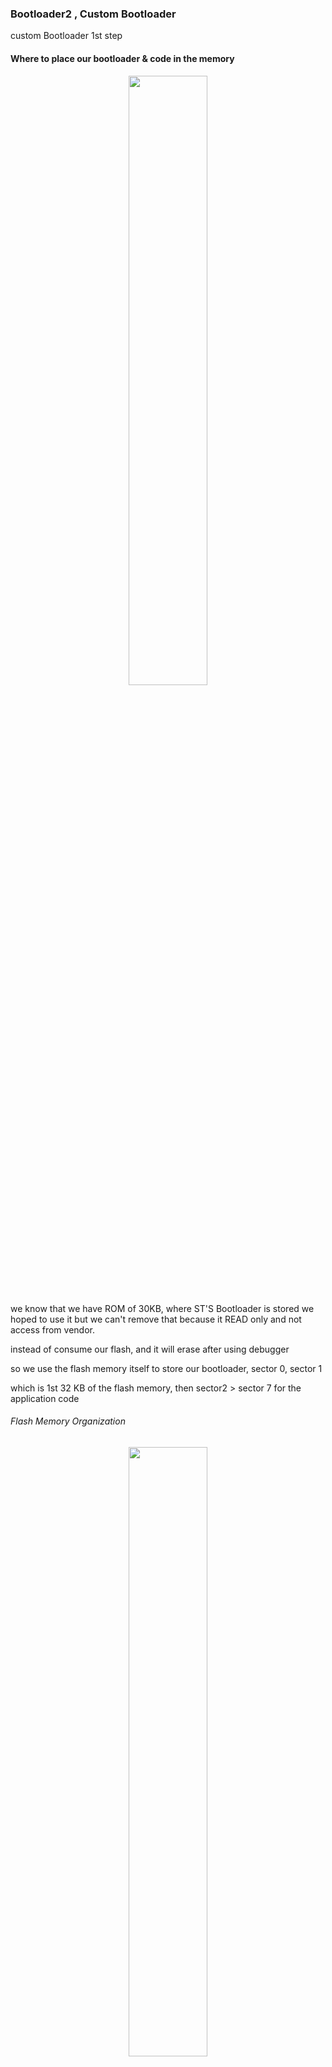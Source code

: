 ### Bootloader2 , Custom Bootloader

custom Bootloader 1st step

#### Where to place our bootloader & code in the memory

<p align="center">
  <img width="50%" height="50%" src="../imgs/boot40.JPG">
</p>

we know that we have ROM of 30KB, where ST'S Bootloader is stored
we hoped to use it but we can't remove that because it READ only and not access from vendor.

instead of consume our flash, and it will erase after using debugger

so we use the flash memory itself to store our bootloader, sector 0, sector 1

which is 1st 32 KB of the flash memory, then sector2 > sector 7 for the application code

###### Flash Memory Organization

<p align="center">
  <img width="50%" height="50%" src="../imgs/boot39.JPG">
</p>

<p align="center">
  <img width="50%" height="50%" src="../imgs/boot41.JPG">
</p>

Note: We can also use external flash to store our Custom Bootloader, as we have Flexible memory controller (FMC) Peripheral In Nucleo64 board to map its addresses to internal processor accessable addresses
which is parallel communication for high speed

but we limited to FMC Block Memory Region

---

#### Host-Bootloader Communication

Host may be machine, or another Microcontroller

<p align="center">
  <img width="50%" height="50%" src="../imgs/boot42.JPG">
</p>

##### Our Communication Architecture

`1)` When your reset your MC, it will make some initialisations, like clock, communicatio9n, then it'll wait for data from host on communication bus

`2)` when host sends command packet , the bootloader will receive it, decode it, checks for data validation(CRC) of the recieved packet

`3)` If data is good, it will send ACK, if it fails it will send NACK

`4)` I f ACK is sent, it will be followed by length to follow
This is total 2B: 1B for ACK, 1B for length
The length is #of bytes the bootloader will send next as reply

`5)` The bootloader sends reply actually

#### Ex1

`1)` Host sends GET_CID Command, get Chip Id is represent a number not string
`2)` CRC is verified, if good, BL sends ACK, 2(as length)
`3)` Then BL executes function that reads Chip Id of the MC
`4)` Then BL sends reply of 2B, and the host knows that is 2B

Let's create 2 projects for BL ,user App using ST generated Code

```c
\r --> Carriage Return
```

##### 1st task: Bootloader jumping to User App for f446

our custom bootloader will be stored in sector 0, 1 in the flash, we want this bootloader to check for a user button, if pressed it will call function Bootloader-UARTReadData, if not, it will jump to user app

<p align="center">
  <img width="50%" height="50%" src="../imgs/boot43.JPG">
</p>

User App is push button act as EXTI source to toggle LED in it's handler ISR

so it's important to test Interrupts in general to test Vector Table Relocation Feature

<p align="center">
  <img width="50%" height="50%" src="../imgs/boot51.JPG">
  <img width="50%" height="50%" src="../imgs/boot52.JPG">
  <img width="50%" height="50%" src="../imgs/boot53.JPG">
  <img width="50%" height="50%" src="../imgs/boot54.JPG">
</p>

#### Now we want to flash this code starting from sector2 in flash??

Through Linker script

<p align="center">
  <img width="50%" height="50%" src="../imgs/boot55.JPG">
  <img width="50%" height="50%" src="../imgs/boot56.JPG">
</p>

<p align="center">
  <img width="50%" height="50%" src="../imgs/boot44.JPG">
</p>

in Nucleo-F446

Processor has feature to tell him about new location for vectortable of user application

###### VectorTable Relocation Feature(VTOR)

- here we have 2 vector tables, one starts @ base of the flash, and one starts @ base od sector2
- when you reset the microcontroller, the bootloader will run first, if user button is not pressed during power up, the B.L will give control to the user app, this is done by calling the reset handler of user app

###### What if wants to handle any interrupt during user app running?

Remember that ARM-Cortex-M processor thinks that V.T is @ Location 0x00000000 which is bydefault `aliased` to 0x08000000, so when it goes to address 0, it actually reads from 0x8000000,
but at this address does't contain `vectortable of user app`, this is the vectortable of B.L

This means that once user app starts running , you have to tell the processor to use user app Vectortable instead of BL Vectortable

This can be done by a register called VTOR(Vector Table Relocation Register)

and can be set at reset habdler of the user app

```c
VTOR = 0x08008000
```

This ensures that whenever any interrupt triggers, the vectortable at sector2 is the one will be used

So you have to think in the reset sequence done by processor to implement it by software in jumping to user app function

When dubugger uploads code erases flash memory starts from origin address in linker script

so we should upload bootloader first then user app

```c
// Nucleo-F446

// User Code Begin PD(Private Define)
#define  FLASH_SECTOR2_BASE_ADDRESS 0x08008000UL

void Bootloader_JumpToUserApp() {
 /* To jump to user app, go to reset handler of user app */

  /* Pointer to function to hold address of the reset handler of the user app */
  void (*App_ResetHandler)(void);

  uint32_t ResetHandlerAddress;
  uint32_t Local_u32MSPVal;

  /* the reset handler of user app is 2nd location at vectortable of user app at sector2 in flash (0x08008000) */

  ResetHandlerAddress = *((volatile uint32_t*)(FLASH_SECTOR2_BASE_ADDRESS + 4));

  App_ResetHandler = (void*)ResetHandlerAddress;

  /* before calling we should initailize MSP for user app by software
  , Configure MSP of user app by reading value from base address of sector2 , 1st location in VT of user app */
  Local_u32MSPVal = *(volatile uint32_t*)(FLASH_SECTOR2_BASE_ADDRESS);

  /*Write the user MSP value into MSP register */
  asm volatile ("MSR MSP, %0"::"r"(Local_u32MSPVal));

  /* now jump to the user app reset handler, now PC update with reset handler of user app and continue in execution */
  App_ResetHandler();
}
```

##### Now relocate vector table at user application, in reset handler of app

_Open_ `startup code file` at `user app project`.

<p align="center">
  <img width="80%" height="50%" src="../imgs/boot46.JPG">
  <img width="80%" height="50%" src="../imgs/boot47.JPG">
  <img width="80%" height="50%" src="../imgs/boot48.JPG">
  <img width="80%" height="50%" src="../imgs/boot49.JPG">
  <img width="80%" height="50%" src="../imgs/boot50.JPG">
</p>

##### Demo Successfull

For Nucleo-F44

<p align="left">
  <img width="80%" height="50%" src="../imgs/boot45.JPG">
</p>

For F103

<p align="left">
  <img width="80%" height="50%" src="../imgs/boot57.JPG">
</p>
